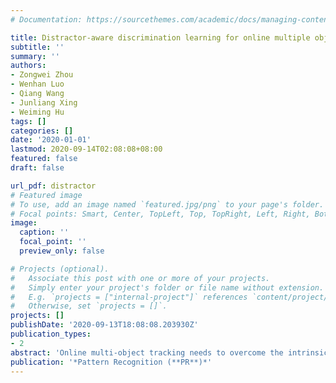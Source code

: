 ```yaml
---
# Documentation: https://sourcethemes.com/academic/docs/managing-content/

title: Distractor-aware discrimination learning for online multiple object tracking
subtitle: ''
summary: ''
authors:
- Zongwei Zhou
- Wenhan Luo
- Qiang Wang
- Junliang Xing
- Weiming Hu
tags: []
categories: []
date: '2020-01-01'
lastmod: 2020-09-14T02:08:08+08:00
featured: false
draft: false

url_pdf: distractor
# Featured image
# To use, add an image named `featured.jpg/png` to your page's folder.
# Focal points: Smart, Center, TopLeft, Top, TopRight, Left, Right, BottomLeft, Bottom, BottomRight.
image:
  caption: ''
  focal_point: ''
  preview_only: false

# Projects (optional).
#   Associate this post with one or more of your projects.
#   Simply enter your project's folder or file name without extension.
#   E.g. `projects = ["internal-project"]` references `content/project/deep-learning/index.md`.
#   Otherwise, set `projects = []`.
projects: []
publishDate: '2020-09-13T18:08:08.203930Z'
publication_types:
- 2
abstract: 'Online multi-object tracking needs to overcome the intrinsic detector deficiencies, e.g., missing detections, false alarms, and inaccurate detection responses, to grow multiple object trajectories without using future information. Various distractions exist during this growing process like background clutters, similar targets, and occlusions, which present a great challenge. We in this work propose a method for learning a distractor-aware discriminative model that can handle continuous missed and inaccurate detection problems due to the occlusion or the motion blur. To deal with target appearance variations, a relational attention learning mechanism is proposed to capture the distinctive target appearances by selectively aggregating features from history states with weights extracted from their appearance topological relationship. Based on the discrimination model, a multi-stage tracking pipeline is designed for automatic trajectory initialization,propagation, and termination. Extensive experimental analyses and comparisons demonstrate its state-of-the-art performance on widely used challenging MOT16 and MOT17 benchmarks. The source code of this work is released to facilitate further studies on the multi-object tracking problem.'
publication: '*Pattern Recognition (**PR**)*'
---
```

